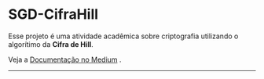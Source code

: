 # SGD-CifraHill
Esse projeto é uma atividade acadêmica sobre criptografia utilizando o algorítimo da **Cifra de Hill**.

Veja a [Documentação no Medium](https://medium.com/@murillotsouza/algor%C3%ADtimo-de-cifra-de-hill-com-java-83591c0a217f) .


-------
